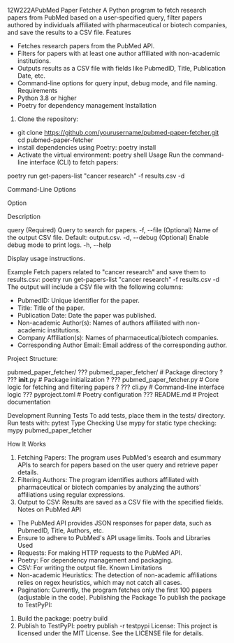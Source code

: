 12W222APubMed Paper Fetcher
A Python program to fetch research papers from PubMed based on a user-specified query, filter papers authored by individuals affiliated with pharmaceutical or biotech companies, and save the results to a CSV file.
Features
* Fetches research papers from the PubMed API.
* Filters for papers with at least one author affiliated with non-academic institutions.
* Outputs results as a CSV file with fields like PubmedID, Title, Publication Date, etc.
* Command-line options for query input, debug mode, and file naming.
Requirements
* Python 3.8 or higher
* Poetry for dependency management
Installation
1. Clone the repository:
* git clone https://github.com/yourusername/pubmed-paper-fetcher.git cd     pubmed-paper-fetcher
* install dependencies using Poetry: poetry install
* Activate the virtual environment: poetry shell
Usage
Run the command-line interface (CLI) to fetch papers:

poetry run get-papers-list "cancer research" -f results.csv -d

Command-Line Options

Option


Description

query
(Required) Query to search for papers.
-f, --file
(Optional) Name of the output CSV file. Default: output.csv.
-d, --debug
(Optional) Enable debug mode to print logs.
-h, --help





Display usage instructions.




Example
Fetch papers related to "cancer research" and save them to results.csv:
poetry run get-papers-list "cancer research" -f results.csv -d
The output will include a CSV file with the following columns:
* PubmedID: Unique identifier for the paper.
* Title: Title of the paper.
* Publication Date: Date the paper was published.
* Non-academic Author(s): Names of authors affiliated with non-academic institutions.
* Company Affiliation(s): Names of pharmaceutical/biotech companies.
* Corresponding Author Email: Email address of the corresponding author.

Project Structure:

pubmed_paper_fetcher/
??? pubmed_paper_fetcher/                   # Package directory
?   ??? __init__.py                                       # Package initialization
?   ??? pubmed_paper_fetcher.py          # Core logic for fetching and filtering papers
?   ??? cli.py                                                # Command-line interface logic
??? pyproject.toml                                    # Poetry configuration
??? README.md                                        # Project documentation

Development
Running Tests
To add tests, place them in the tests/ directory. Run tests with: pytest
Type Checking
Use mypy for static type checking:
mypy pubmed_paper_fetcher




How It Works
1. Fetching Papers: The program uses PubMed's esearch and esummary APIs to search for papers based on the user query and retrieve paper details.
2. Filtering Authors: The program identifies authors affiliated with pharmaceutical or biotech companies by analyzing the authors' affiliations using regular expressions.
3. Output to CSV: Results are saved as a CSV file with the specified fields.
Notes on PubMed API
* The PubMed API provides JSON responses for paper data, such as PubmedID, Title, Authors, etc.
* Ensure to adhere to PubMed's API usage limits.
Tools and Libraries Used
* Requests: For making HTTP requests to the PubMed API.
* Poetry: For dependency management and packaging.
* CSV: For writing the output file.
Known Limitations
* Non-academic Heuristics: The detection of non-academic affiliations relies on regex heuristics, which may not catch all cases.
* Pagination: Currently, the program fetches only the first 100 papers (adjustable in the code).
Publishing the Package
 To publish the package to TestPyPI:
1. Build the package:  poetry build
2. Publish to TestPyPI: poetry publish -r testpypi
License: 
This project is licensed under the MIT License. See the LICENSE file for details.


